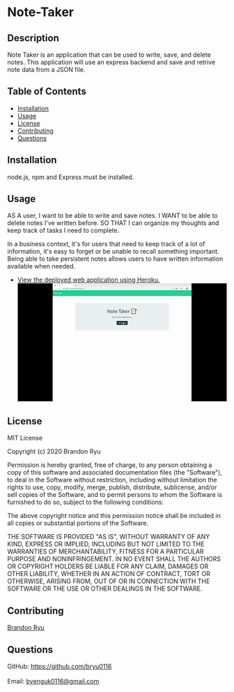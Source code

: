 # Note-Taker
## Description
Note Taker is an application that can be used to write, save, and delete notes. This application will use an express backend and save and retrive note data from a JSON file.

## Table of Contents
- [Installation](#installation)
- [Usage](#usage)
- [License](#license)
- [Contributing](#contributing)
- [Questions](#questions)

## Installation
node.js, npm and Express must be installed.

## Usage
AS A user, I want to be able to write and save notes. I WANT to be able to delete notes I've written before. SO THAT I can organize my thoughts and keep track of tasks I need to complete.

In a business context, it's for users that need to keep track of a lot of information, it's easy to forget or be unable to recall something important. Being able to take persistent notes allows users to have written information available when needed.

- [View the deployed web application using Heroku.](https://bryu0116-note-taker.herokuapp.com/)
![image 1](public/assets/images/NoteTaker.gif)

## License
MIT License

Copyright (c) 2020 Brandon Ryu

Permission is hereby granted, free of charge, to any person obtaining a copy
of this software and associated documentation files (the "Software"), to deal
in the Software without restriction, including without limitation the rights
to use, copy, modify, merge, publish, distribute, sublicense, and/or sell
copies of the Software, and to permit persons to whom the Software is
furnished to do so, subject to the following conditions:

The above copyright notice and this permission notice shall be included in all
copies or substantial portions of the Software.

THE SOFTWARE IS PROVIDED "AS IS", WITHOUT WARRANTY OF ANY KIND, EXPRESS OR
IMPLIED, INCLUDING BUT NOT LIMITED TO THE WARRANTIES OF MERCHANTABILITY,
FITNESS FOR A PARTICULAR PURPOSE AND NONINFRINGEMENT. IN NO EVENT SHALL THE
AUTHORS OR COPYRIGHT HOLDERS BE LIABLE FOR ANY CLAIM, DAMAGES OR OTHER
LIABILITY, WHETHER IN AN ACTION OF CONTRACT, TORT OR OTHERWISE, ARISING FROM,
OUT OF OR IN CONNECTION WITH THE SOFTWARE OR THE USE OR OTHER DEALINGS IN THE
SOFTWARE.

## Contributing
[Brandon Ryu](https://github.com/bryu0116/README-Generator)

## Questions
GitHub: https://github.com/bryu0116<br /><br />
Email: byenguk0116@gmail.com<br /><br />